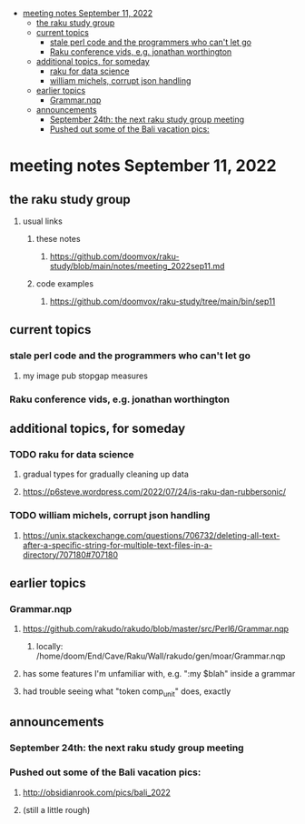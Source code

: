 - [meeting notes September 11, 2022](#orgc8a0485)
  - [the raku study group](#org3feb5fa)
  - [current topics](#org9391b21)
    - [stale perl code and the programmers who can't let go](#orgb2d424d)
    - [Raku conference vids, e.g. jonathan worthington](#org95354da)
  - [additional topics, for someday](#orgbd41190)
    - [raku for data science](#org9627a68)
    - [william michels, corrupt json handling](#orgac6e799)
  - [earlier topics](#org0ba2bc8)
    - [Grammar.nqp](#orgf8dd833)
  - [announcements](#org6dfc746)
    - [September 24th: the next raku study group meeting](#org438c6c9)
    - [Pushed out some of the Bali vacation pics:](#orge7af46e)


<a id="orgc8a0485"></a>

# meeting notes September 11, 2022


<a id="org3feb5fa"></a>

## the raku study group

1.  usual links

    1.  these notes
    
        1.  <https://github.com/doomvox/raku-study/blob/main/notes/meeting_2022sep11.md>
    
    2.  code examples
    
        1.  <https://github.com/doomvox/raku-study/tree/main/bin/sep11>


<a id="org9391b21"></a>

## current topics


<a id="orgb2d424d"></a>

### stale perl code and the programmers who can't let go

1.  my image pub stopgap measures


<a id="org95354da"></a>

### Raku conference vids, e.g. jonathan worthington


<a id="orgbd41190"></a>

## additional topics, for someday


<a id="org9627a68"></a>

### TODO raku for data science

1.  gradual types for gradually cleaning up data

2.  <https://p6steve.wordpress.com/2022/07/24/is-raku-dan-rubbersonic/>


<a id="orgac6e799"></a>

### TODO william michels, corrupt json handling

1.  <https://unix.stackexchange.com/questions/706732/deleting-all-text-after-a-specific-string-for-multiple-text-files-in-a-directory/707180#707180>


<a id="org0ba2bc8"></a>

## earlier topics


<a id="orgf8dd833"></a>

### Grammar.nqp

1.  <https://github.com/rakudo/rakudo/blob/master/src/Perl6/Grammar.nqp>

    1.  locally: /home/doom/End/Cave/Raku/Wall/rakudo/gen/moar/Grammar.nqp

2.  has some features I'm unfamiliar with, e.g. ":my $blah" inside a grammar

3.  had trouble seeing what "token comp<sub>unit</sub>" does, exactly


<a id="org6dfc746"></a>

## announcements


<a id="org438c6c9"></a>

### September 24th: the next raku study group meeting


<a id="orge7af46e"></a>

### Pushed out some of the Bali vacation pics:

1.  <http://obsidianrook.com/pics/bali_2022>

2.  (still a little rough)
